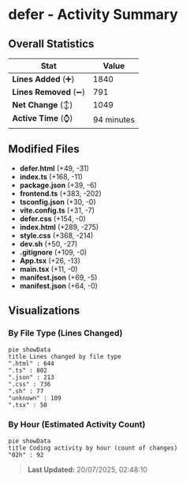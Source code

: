 # defer - Activity Summary 

## Overall Statistics

| Stat                   | Value                                                             |
| ---------------------- | ----------------------------------------------------------------- |
| **Lines Added** (➕)   | 1840                                          |
| **Lines Removed** (➖) | 791                                        |
| **Net Change** (↕)    | 1049                |
| **Active Time** (⌚)   | 94 minutes |


## Modified Files
- **defer.html** (+49, -31)
- **index.ts** (+168, -11)
- **package.json** (+39, -6)
- **frontend.ts** (+383, -202)
- **tsconfig.json** (+30, -0)
- **vite.config.ts** (+31, -7)
- **defer.css** (+154, -0)
- **index.html** (+289, -275)
- **style.css** (+368, -214)
- **dev.sh** (+50, -27)
- **.gitignore** (+109, -0)
- **App.tsx** (+26, -13)
- **main.tsx** (+11, -0)
- **manifest.json** (+69, -5)
- **manifest.json** (+64, -0)

## Visualizations

### By File Type (Lines Changed)

```mermaid
pie showData
title Lines changed by file type
".html" : 644
".ts" : 802
".json" : 213
".css" : 736
".sh" : 77
"unknown" : 109
".tsx" : 50
```

### By Hour (Estimated Activity Count)

```mermaid
pie showData
title Coding activity by hour (count of changes)
"02h" : 92
```


> **Last Updated:** 20/07/2025, 02:48:10
